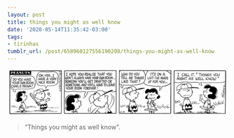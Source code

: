 ```yaml
---
layout: post
title: things you might as well know
date: '2020-05-14T11:35:42-03:00'
tags:
- tirinhas
tumblr_url: /post/658960127556190208/things-you-might-as-well-know
---
```

 ![](/uploads/tumblr/44442a4c9eb72bb87ba2f5b6ad4bdf2a8ab7a63e.png)  

> “Things you might as well know”.

